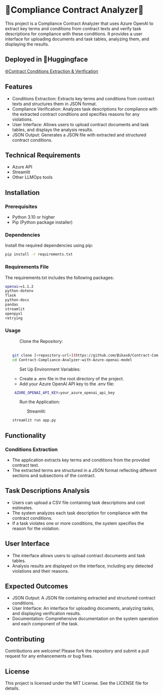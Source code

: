 <h1>🧠Compliance Contract Analyzer🧠</h1>
This project is a Compliance Contract Analyzer that uses Azure OpenAI to extract key terms and conditions from contract texts and verify task descriptions for compliance with these conditions. It provides a user interface for uploading documents and task tables, analyzing them, and displaying the results.
<h2>Deployed in 🤗Huggingface</h2>
<a href="https://huggingface.co/spaces/Bikas0/Contract-Conditions-Extraction-and-Verification" target="_blank">🌐Contract Conditions Extraction & Verification</a>
<br>
<h2>Features</h2>
<ul>
  <li>Conditions Extraction: Extracts key terms and conditions from contract texts and structures them in JSON format.</li>
  <li>Compliance Verification: Analyzes task descriptions for compliance with the extracted contract conditions and specifies reasons for any violations.</li>
  <li>User Interface: Allows users to upload contract documents and task tables, and displays the analysis results.</li>
  <li>JSON Output: Generates a JSON file with extracted and structured contract conditions.</li>
</ul>
<h2>Technical Requirements</h2>
<ul>
  <li>Azure API</li>
  <li>Streamlit</li>
  <li>Other LLMOps tools</li>
</ul>

<h2>Installation</h2>
<h3>Prerequisites</h3>
<ul>
  <li>Python 3.10 or higher</li>
  <li>Pip (Python package installer)</li>
</ul>

<h3>Dependencies</h3>
Install the required dependencies using pip:
<br>

```bash
pip install -r requirements.txt
```

<h3>Requirements File</h3>
The requirements.txt includes the following packages:
<br>

```bash
openai==1.1.2
python-dotenv
flask
python-docx
pandas
streamlit
openpyxl
retrying
```

<h3>Usage</h3>
<ul>
<ol>Clone the Repository:</ol>
<br>

```bash
git clone [<repository-url>](https://github.com/Bikas0/Contract-Compliance-Analyzer-with-Azure-openai-model.git)
cd Contract-Compliance-Analyzer-with-Azure-openai-model
```

<ol>Set Up Environment Variables:</ol>
<ul>
  <li>Create a .env file in the root directory of the project.</li>
  <li>Add your Azure OpenAI API key to the .env file:</li>
</ul>

```bash
 AZURE_OPENAI_API_KEY=your_azure_openai_api_key
```
<ol>Run the Application:</ol>
<ul>
  <ol>Streamlit:</ol>
</ul>

```bash
streamlit run app.py
```

</ul>

<h2>Functionality</h2>
<h3>Conditions Extraction</h3>
<ul>
  <li>The application extracts key terms and conditions from the provided contract text.</li>
  <li>The extracted terms are structured in a JSON format reflecting different sections and subsections of the contract.</li>
</ul>

<h2>Task Descriptions Analysis</h2>
<ul>
  <li>Users can upload a CSV file containing task descriptions and cost estimates.</li>
  <li>The system analyzes each task description for compliance with the contract conditions.</li>
  <li>If a task violates one or more conditions, the system specifies the reason for the violation.</li>
</ul>

<h2>User Interface</h2>
<ul>
  <li>The interface allows users to upload contract documents and task tables.</li>
  <li>Analysis results are displayed on the interface, including any detected violations and their reasons.</li>
</ul>


<h2>Expected Outcomes</h2>
<ul>
  <li>JSON Output: A JSON file containing extracted and structured contract conditions.</li>
  <li>User Interface: An interface for uploading documents, analyzing tasks, and displaying verification results.</li>
  <li>Documentation: Comprehensive documentation on the system operation and each component of the task.</li>
</ul>

<h2>Contributing</h2>
Contributions are welcome! Please fork the repository and submit a pull request for any enhancements or bug fixes.


<h2>License</h2>

This project is licensed under the MIT License. See the LICENSE file for details.






